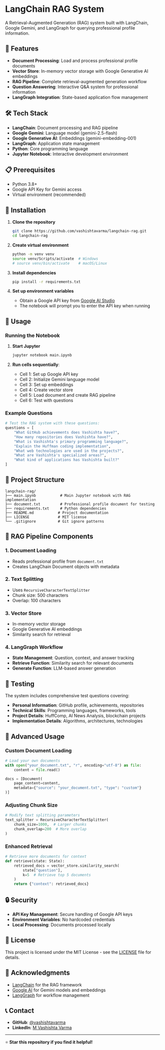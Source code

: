 # LangChain RAG System

A Retrieval-Augmented Generation (RAG) system built with LangChain, Google Gemini, and LangGraph for querying professional profile information.

## 🚀 Features

- **Document Processing**: Load and process professional profile documents
- **Vector Store**: In-memory vector storage with Google Generative AI embeddings
- **RAG Pipeline**: Complete retrieval-augmented generation workflow
- **Question Answering**: Interactive Q&A system for professional information
- **LangGraph Integration**: State-based application flow management

## 🛠️ Tech Stack

- **LangChain**: Document processing and RAG pipeline
- **Google Gemini**: Language model (gemini-2.5-flash)
- **Google Generative AI**: Embeddings (gemini-embedding-001)
- **LangGraph**: Application state management
- **Python**: Core programming language
- **Jupyter Notebook**: Interactive development environment

## 📋 Prerequisites

- Python 3.8+
- Google API Key for Gemini access
- Virtual environment (recommended)

## 🔧 Installation

1. **Clone the repository**
   ```bash
   git clone https://github.com/vashishtavarma/langchain-rag.git
   cd langchain-rag
   ```

2. **Create virtual environment**
   ```bash
   python -m venv venv
   source venv/Scripts/activate  # Windows
   # source venv/bin/activate    # macOS/Linux
   ```

3. **Install dependencies**
   ```bash
   pip install -r requirements.txt
   ```

4. **Set up environment variables**
   - Obtain a Google API key from [Google AI Studio](https://makersuite.google.com/app/apikey)
   - The notebook will prompt you to enter the API key when running

## 📖 Usage

### Running the Notebook

1. **Start Jupyter**
   ```bash
   jupyter notebook main.ipynb
   ```

2. **Run cells sequentially**:
   - Cell 1: Set up Google API key
   - Cell 2: Initialize Gemini language model
   - Cell 3: Set up embeddings
   - Cell 4: Create vector store
   - Cell 5: Load document and create RAG pipeline
   - Cell 6: Test with questions

### Example Questions

```python
# Test the RAG system with these questions:
questions = [
    "What GitHub achievements does Vashishta have?",
    "How many repositories does Vashishta have?",
    "What is Vashishta's primary programming language?",
    "Explain the Huffman coding implementation",
    "What web technologies are used in the projects?",
    "What are Vashishta's specialized areas?",
    "What kind of applications has Vashishta built?"
]
```

## 📁 Project Structure

```
langchain-rag/
├── main.ipynb           # Main Jupyter notebook with RAG implementation
├── document.txt         # Professional profile document for testing
├── requirements.txt     # Python dependencies
├── README.md           # Project documentation
├── LICENSE             # MIT license
└── .gitignore          # Git ignore patterns
```

## 🔄 RAG Pipeline Components

### 1. Document Loading
- Reads professional profile from `document.txt`
- Creates LangChain Document objects with metadata

### 2. Text Splitting
- Uses `RecursiveCharacterTextSplitter`
- Chunk size: 500 characters
- Overlap: 100 characters

### 3. Vector Store
- In-memory vector storage
- Google Generative AI embeddings
- Similarity search for retrieval

### 4. LangGraph Workflow
- **State Management**: Question, context, and answer tracking
- **Retrieve Function**: Similarity search for relevant documents
- **Generate Function**: LLM-based answer generation

## 🧪 Testing

The system includes comprehensive test questions covering:
- **Personal Information**: GitHub profile, achievements, repositories
- **Technical Skills**: Programming languages, frameworks, tools
- **Project Details**: HuffComp, AI News Analysis, blockchain projects
- **Implementation Details**: Algorithms, architectures, technologies

## 🚀 Advanced Usage

### Custom Document Loading
```python
# Load your own documents
with open("your_document.txt", "r", encoding="utf-8") as file:
    content = file.read()

docs = [Document(
    page_content=content,
    metadata={"source": "your_document.txt", "type": "custom"}
)]
```

### Adjusting Chunk Size
```python
# Modify text splitting parameters
text_splitter = RecursiveCharacterTextSplitter(
    chunk_size=1000,  # Larger chunks
    chunk_overlap=200  # More overlap
)
```

### Enhanced Retrieval
```python
# Retrieve more documents for context
def retrieve(state: State):
    retrieved_docs = vector_store.similarity_search(
        state["question"], 
        k=5  # Retrieve top 5 documents
    )
    return {"context": retrieved_docs}
```

## 🔒 Security

- **API Key Management**: Secure handling of Google API keys
- **Environment Variables**: No hardcoded credentials
- **Local Processing**: Documents processed locally

## 📝 License

This project is licensed under the MIT License - see the [LICENSE](LICENSE) file for details.

## 🙏 Acknowledgments

- [LangChain](https://langchain.com/) for the RAG framework
- [Google AI](https://ai.google.dev/) for Gemini models and embeddings
- [LangGraph](https://langchain-ai.github.io/langgraph/) for workflow management

## 📞 Contact

- **GitHub**: [@vashishtavarma](https://github.com/vashishtavarma)
- **LinkedIn**: [M Vashishta Varma](https://www.linkedin.com/in/m-vashishta-varma-134b1529a/)

---

⭐ **Star this repository if you find it helpful!**
